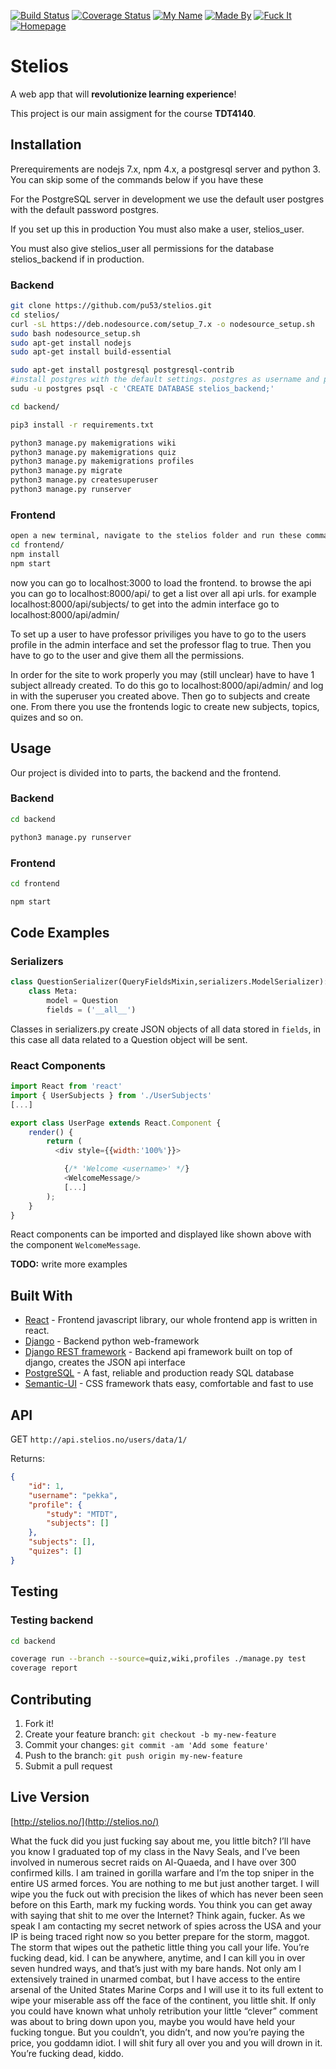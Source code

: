 [![Build Status](https://www.travis-ci.org/pu53/stelios.svg?branch=master)](https://www.travis-ci.org/pu53/stelios)
[![Coverage Status](https://img.shields.io/badge/Coverage-LOL-red.svg)](https://coveralls.io/github/pu53/stelios?branch=master)
[![My Name](https://img.shields.io/badge/My%20Name-Jeff-green.svg)](http://images2.storyjumper.com/transcoder.png?trim&id=16-4hltn1jwl3-il14efj9&maxw=512&maxh=512)
[![Made By](https://img.shields.io/badge/Made%20By-Andreas-blue.svg)](https://upload.wikimedia.org/wikipedia/commons/thumb/2/21/Sabaoth_icon_%28Russia%2C_19_c.%29_2.jpeg/220px-Sabaoth_icon_%28Russia%2C_19_c.%29_2.jpeg)
[![Fuck It](https://img.shields.io/badge/Fuck%20It-Ship%20It-yellow.svg)](http://images2.storyjumper.com/transcoder.png?trim&id=16-4hltn1jwl3-il14efj9&maxw=512&maxh=512)
[![Homepage](https://img.shields.io/badge/You%20Are%20In-Homepage-lightgrey.svg)](http://stelios.no)

# Stelios
A web app that will **revolutionize learning experience**!

This project is our main assigment for the course **TDT4140**.

## Installation
Prerequirements are nodejs 7.x, npm 4.x, a postgresql server and python 3. You can skip some of the commands below if you have these

For the PostgreSQL server in development we use the default user postgres with the default password postgres.

If you set up this in production You must also make a user, stelios_user.

You must also give stelios_user all permissions for the database stelios_backend if in production.

### Backend
```bash
git clone https://github.com/pu53/stelios.git
cd stelios/
curl -sL https://deb.nodesource.com/setup_7.x -o nodesource_setup.sh
sudo bash nodesource_setup.sh
sudo apt-get install nodejs
sudo apt-get install build-essential

sudo apt-get install postgresql postgresql-contrib
#install postgres with the default settings. postgres as username and postgres as password. You can look at backend/backend/settings/settings_dev.py if you want to look for the settings related with the database.
sudu -u postgres psql -c 'CREATE DATABASE stelios_backend;'

cd backend/

pip3 install -r requirements.txt

python3 manage.py makemigrations wiki
python3 manage.py makemigrations quiz
python3 manage.py makemigrations profiles
python3 manage.py migrate
python3 manage.py createsuperuser
python3 manage.py runserver
```

### Frontend
```bash
open a new terminal, navigate to the stelios folder and run these commands
cd frontend/
npm install
npm start
```

now you can go to localhost:3000 to load the frontend.
to browse the api you can go to localhost:8000/api/ to get a list over all api urls. for example localhost:8000/api/subjects/
to get into the admin interface go to localhost:8000/api/admin/

To set up a user to have professor priviliges you have to go to the users profile in the admin interface and set the professor flag to true.
Then you have to go to the user and give them all the permissions.

In order for the site to work properly you may (still unclear) have to have 1 subject allready created. To do this go to
localhost:8000/api/admin/ and log in with the superuser you created above. Then go to subjects and create one. From there you use the frontends logic to create new subjects, topics, quizes and so on.


## Usage
Our project is divided into to parts, the backend and the frontend.
### Backend
```bash
cd backend

python3 manage.py runserver
```

### Frontend

```bash
cd frontend

npm start
```



## Code Examples

### Serializers
```python
class QuestionSerializer(QueryFieldsMixin,serializers.ModelSerializer):
	class Meta:
		model = Question
		fields = ('__all__')
```
Classes in serializers.py create JSON objects of all data stored in `fields`, in this case all data related to a Question object will be sent.

### React Components

```js
import React from 'react'
import { UserSubjects } from './UserSubjects'
[...]

export class UserPage extends React.Component {
    render() {
        return (
          <div style={{width:'100%'}}>

            {/* 'Welcome <username>' */}
            <WelcomeMessage/>
            [...]
        );
    }
}

```

React components can be imported and displayed like shown above with the component `WelcomeMessage`.

**TODO:** write more examples


## Built With

* [React](https://facebook.github.io/react/) - Frontend javascript library, our whole frontend app is written in react.
* [Django](https://www.djangoproject.com/) - Backend python web-framework
* [Django REST framework](http://www.django-rest-framework.org/) - Backend api framework built on top of django, creates the JSON api interface
* [PostgreSQL](https://www.postgresql.org/) - A fast, reliable and production ready SQL database
* [Semantic-UI](https://semantic-ui.com/) - CSS framework thats easy, comfortable and fast to use

## API

GET `http://api.stelios.no/users/data/1/`

Returns:

```json
{
    "id": 1,
    "username": "pekka",
    "profile": {
        "study": "MTDT",
        "subjects": []
    },
    "subjects": [],
    "quizes": []
}
```

## Testing

### Testing backend
```bash
cd backend

coverage run --branch --source=quiz,wiki,profiles ./manage.py test
coverage report
```

## Contributing

1. Fork it!
2. Create your feature branch: `git checkout -b my-new-feature`
3. Commit your changes: `git commit -am 'Add some feature'`
4. Push to the branch: `git push origin my-new-feature`
5. Submit a pull request

## Live Version

[http://stelios.no/](http://stelios.no/)

What the fuck did you just fucking say about me, you little bitch? I’ll have you know I graduated top of my class in the Navy Seals, and I’ve been involved in numerous secret raids on Al-Quaeda, and I have over 300 confirmed kills. I am trained in gorilla warfare and I’m the top sniper in the entire US armed forces. You are nothing to me but just another target. I will wipe you the fuck out with precision the likes of which has never been seen before on this Earth, mark my fucking words. You think you can get away with saying that shit to me over the Internet? Think again, fucker. As we speak I am contacting my secret network of spies across the USA and your IP is being traced right now so you better prepare for the storm, maggot. The storm that wipes out the pathetic little thing you call your life. You’re fucking dead, kid. I can be anywhere, anytime, and I can kill you in over seven hundred ways, and that’s just with my bare hands. Not only am I extensively trained in unarmed combat, but I have access to the entire arsenal of the United States Marine Corps and I will use it to its full extent to wipe your miserable ass off the face of the continent, you little shit. If only you could have known what unholy retribution your little “clever” comment was about to bring down upon you, maybe you would have held your fucking tongue. But you couldn’t, you didn’t, and now you’re paying the price, you goddamn idiot. I will shit fury all over you and you will drown in it. You’re fucking dead, kiddo.
